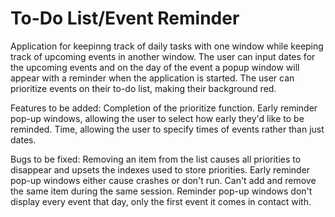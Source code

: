# To-Do List/Event Reminder
Application for keepinng track of daily tasks with one window while keeping track of upcoming events in another window.
The user can input dates for the upcoming events and on the day of the event a popup window will appear with a reminder when the application is started.
The user can prioritize events on their to-do list, making their background red.

Features to be added:
Completion of the prioritize function.
Early reminder pop-up windows, allowing the user to select how early they'd like to be reminded.
Time, allowing the user to specify times of events rather than just dates.

Bugs to be fixed:
Removing an item from the list causes all priorities to disappear and upsets the indexes used to store priorities.
Early reminder pop-up windows either cause crashes or don't run.
Can't add and remove the same item during the same session.
Reminder pop-up windows don't display every event that day, only the first event it comes in contact with.
